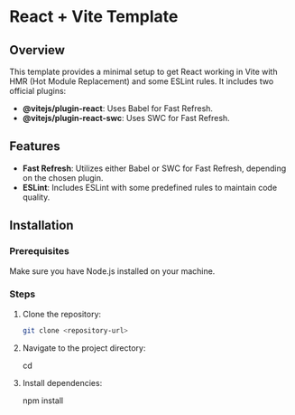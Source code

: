 # React + Vite Template

## Overview

This template provides a minimal setup to get React working in Vite with HMR (Hot Module Replacement) and some ESLint rules. It includes two official plugins:

- **@vitejs/plugin-react**: Uses Babel for Fast Refresh.
- **@vitejs/plugin-react-swc**: Uses SWC for Fast Refresh.

## Features

- **Fast Refresh**: Utilizes either Babel or SWC for Fast Refresh, depending on the chosen plugin.
- **ESLint**: Includes ESLint with some predefined rules to maintain code quality.

## Installation

### Prerequisites

Make sure you have Node.js installed on your machine.

### Steps

1. Clone the repository:

   ```bash
   git clone <repository-url>
   
2. Navigate to the project directory:

   cd <project-directory>
   
3. Install dependencies:

   npm install

   

